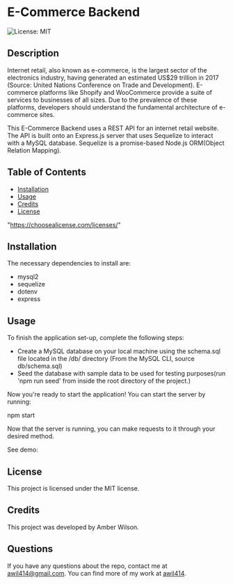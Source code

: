 # E-Commerce Backend
![License: MIT](https://img.shields.io/badge/License-MIT-yellow.svg)

## Description
Internet retail, also known as e-commerce, is the largest sector of the electronics industry, having generated an estimated US$29 trillion in 2017 (Source: United Nations Conference on Trade and Development). E-commerce platforms like Shopify and WooCommerce provide a suite of services to businesses of all sizes. Due to the prevalence of these platforms, developers should understand the fundamental architecture of e-commerce sites. 

This E-Commerce Backend uses a REST API for an internet retail website. The API is built onto an Express.js server that uses Sequelize to interact with a MySQL database. Sequelize is a promise-based Node.js ORM(Object Relation Mapping).

## Table of Contents
* [Installation](#Installation)
* [Usage](#Usage)
* [Credits](#Credits)
* [License](#License)

 "https://choosealicense.com/licenses/" 


## Installation
The necessary dependencies to install are:

* mysql2
* sequelize
* dotenv
* express

## Usage
To finish the application set-up, complete the following steps:

* Create a MySQL database on your local machine using the schema.sql file located in the /db/ directory (From the MySQL CLI, source db/schema.sql) 
* Seed the database with sample data to be used for testing purposes(run 'npm run seed' from inside the root directory of the project.)

Now you're ready to start the application! You can start the server by running:

npm start

Now that the server is running, you can make requests to it through your desired method.

See demo:


## License
      
  This project is licensed under the MIT license.

## Credits
This project was developed by Amber Wilson.


## Questions

If you have any questions about the repo, contact me at awil414@gmail.com. 
You can find more of my work at [awil414](https://github.com/awil414/).
